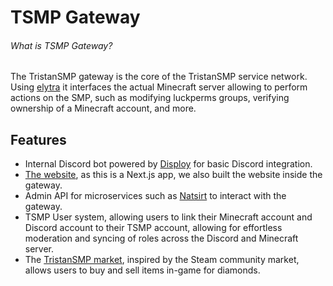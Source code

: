 # TSMP Gateway

###### What is TSMP Gateway?

The TristanSMP gateway is the core of the TristanSMP service network. Using [elytra](https://github.com/EvieLabs/elytra) it interfaces the actual Minecraft server allowing to perform actions on the SMP, such as modifying luckperms groups, verifying ownership of a Minecraft account, and more.

## Features

- Internal Discord bot powered by [Disploy](https://disploy.dev) for basic Discord integration.
- [The website](https://tristansmp.com), as this is a Next.js app, we also built the website inside the gateway.
- Admin API for microservices such as [Natsirt](https://github.com/TristanSMP/Natsirt) to interact with the gateway.
- TSMP User system, allowing users to link their Minecraft account and Discord account to their TSMP account, allowing for effortless moderation and syncing of roles across the Discord and Minecraft server.
- The [TristanSMP market](https://tristansmp.com/market), inspired by the Steam community market, allows users to buy and sell items in-game for diamonds.
